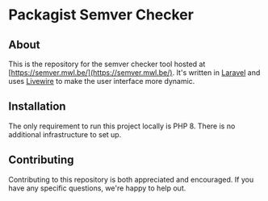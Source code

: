 # Packagist Semver Checker

## About

This is the repository for the semver checker tool hosted at [https://semver.mwl.be/](https://semver.mwl.be/).
It's written in [Laravel](https://laravel.com/) and uses [Livewire](https://laravel-livewire.com/) to make the user interface more dynamic.

## Installation

The only requirement to run this project locally is PHP 8. There is no additional infrastructure to set up.

## Contributing

Contributing to this repository is both appreciated and encouraged. If you have any specific questions, we're happy to help out.
